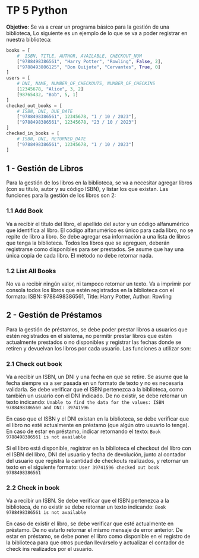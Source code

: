 # TP 5 Python

**Objetivo**: Se va a crear un programa básico para la gestión de una biblioteca, Lo siguiente es un ejemplo de lo que se va a poder registrar en nuestra biblioteca:

```python
books = [
    #  ISBN, TITLE, AUTHOR, AVAILABLE, CHECKOUT_NUM
    ["9788498386561", "Harry Potter", "Rowling", False, 2],
    ["9788493806125", "Don Quijote", "Cervantes", True, 0]
]
users = [
    # DNI, NAME, NUMBER_OF_CHECKOUTS, NUMBER_OF_CHECKINS
    [12345678, "Alice", 3, 2]
    [98765432, "Bob", 5, 1]
]
checked_out_books = [
    # ISBN, DNI, DUE_DATE
    ["9788498386561", 12345678, "1 / 10 / 2023"],
    ["9788498386561", 12345678, "23 / 10 / 2023"]
]
checked_in_books = [
    # ISBN, DNI, RETURNED_DATE
    ["9788498386561", 12345678, "1 / 10 / 2023"]
]
```

## 1 - Gestión de Libros
Para la gestión de los libros en la biblioteca, se va a necesitar agregar libros (con su título, autor y su código ISBN), y listar los que existan.
Las funciones para la gestión de los libros son 2:

### 1.1 Add Book
Va a recibir el título del libro, el apellido del autor y un código alfanumérico que identifica al libro. El código alfanumérico es único para cada libro, no se repite de libro a libro. Se debe agregar esa información a una lista de libros que tenga la biblioteca. Todos los libros que se agreguen, deberán registrarse como disponibles para ser prestados. Se asume que hay una única copia de cada libro.  El método no debe retornar nada.

### 1.2 List All Books
No va a recibir ningún valor, ni tampoco retornar un texto. Va a imprimir por consola todos los libros que estén registrados en la biblioteca con el formato:
ISBN: 9788498386561, Title: Harry Potter, Author: Rowling

## 2 - Gestión de Préstamos
Para la gestión de préstamos, se debe poder prestar libros a usuarios que estén registrados en el sistema, no permitir prestar libros que estén actualmente prestados o no disponibles y registrar las fechas donde se retiren y devuelvan los libros por cada usuario.
Las funciones a utilizar son:

### 2.1 Check out book
Va a recibir un ISBN, un DNI y una fecha en que se retire. Se asume que la fecha siempre va a ser pasada en un formato de texto y no es necesaria validarla. Se debe verificar que el ISBN pertenezca a la biblioteca, como también un usuario con el DNI indicado. De no existir, se debe retornar un texto indicando:
`Unable to find the data for the values: ISBN 9788498386560 and DNI: 39741596`

En caso que el ISBN y el DNI existan en la biblioteca, se debe verificar que el libro no esté actualmente en préstamo (que algún otro usuario lo tenga). En caso de estar en préstamo, indicar retornando el texto:
`Book 9788498386561 is not available`

Si el libro está disponible, registrar en la biblioteca el checkout del libro con el ISBN del libro, DNI del usuario y fecha de devolución, junto al contador del usuario que registra la cantidad de checkouts realizados, y retornar un texto en el siguiente formato:
`User 39741596 checked out book 9788498386561`
### 2.2 Check in book
Va a recibir un ISBN. Se debe verificar que el ISBN pertenezca a la biblioteca, de no existir se debe retornar un texto indicando:
`Book 9788498386561 is not available`

En caso de existir el libro, se debe verificar que esté actualmente en préstamo. De no estarlo retornar el mismo mensaje de error anterior. De estar en préstamo, se debe poner el libro como disponible en el registro de la biblioteca para que otros puedan llevárselo y actualizar el contador de check ins realizados por el usuario.

